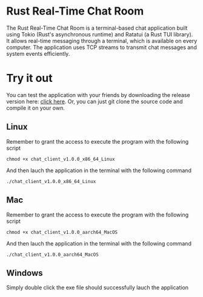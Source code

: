 # Rust Real-Time Chat Room
The Rust Real-Time Chat Room is a terminal-based chat application built using Tokio (Rust's asynchronous runtime) and Ratatui (a Rust TUI library). It allows real-time messaging through a terminal, which is available on every computer. The application uses TCP streams to transmit chat messages and system events efficiently.

# Try it out
You can test the application with your friends by downloading the release version here: [click here](https://github.com/Jazzcort/Rust_RealTime_Chat/releases/tag/v1.0.0). Or, you can just git clone the source code and compile it on your own.
## Linux
Remember to grant the access to execute the program with the following script
```shell
chmod +x chat_client_v1.0.0_x86_64_Linux
```
And then lauch the application in the terminal with the following command
```shell
./chat_client_v1.0.0_x86_64_Linux 
```
## Mac
Remember to grant the access to execute the program with the following script
```shell
chmod +x chat_client_v1.0.0_aarch64_MacOS
```
And then lauch the application in the terminal with the following command
```shell
./chat_client_v1.0.0_aarch64_MacOS
```
## Windows
Simply double click the exe file should successfully lauch the application
